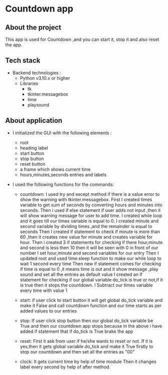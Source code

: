 # Countdown app

## About the project
This app is used for Countdown ,and you can start it, stop it and also reset the app.

## Tech stack
- Backend technologies : 
    - Python v3.10.x or higher
    - Libraries
        - tk
        - tkinter.messagebox
        - time
        - playsound

## About application

- I initialized the GUI with the following elements :

    - root
    - heading label
    - start button
    - stop button
    - reset button
    - a frame which shows current time
    - hours,minutes,seconds entries and labels
        
- I used the following functions for the commands: 
    - countdown:
        I used try and except method if there is a value error to show the warning with tkinter.messagebox.
        First I created times variable to get sum of seconds by converting hours and minutes into seconds.
        Then i used if else statement if user adds not input ,then it will show warning message for user to add time.
        I created while loop and  it goes till our times variable is equal to 0. 
        I created minute and second variable by dividing times ,and the remainder is equal to seconds 
        Then I created if statement to check if minute is more than 60 ,then it creates new value for minute and creates variable for hour.
        Then i created 3 if statements for checking if there hour,minute and second is less then 10 then it will be seen with 0 in front of our number
        I set hour,minute and second variables for our entry
        Then I updated root and used time.sleep function to make our while loop to wait 1 second every time
        Then new if statement comes for checking if time is equal to 0 ,it means time is out and it show message ,play sound and set all the entries as default value
        I created an if statement for checking if our global variable do_tick is true or not,if it is true then it stops the countdown.
        I Subtract our times variable every time with value 1 

    - start: 
        if user click to start button it will get global do_tick variable and make it False and call countdown function and our time starts as per added values to our entries

    - stop: 
        If user click stop button then our global do_tick variable be True and then our countdown app stops because in the above i have added if statement that if do_tick is True brake the app

    - reset: 
        First it ask from user if he/she wants to reset or not.
        If it is yes,then it gets global variable do_tick and make it True firstly to stop our countdown and then set all the entries as "00"
    - clock:
        It gets current time by help of time module
        Then it changes label every second by help of after method.

